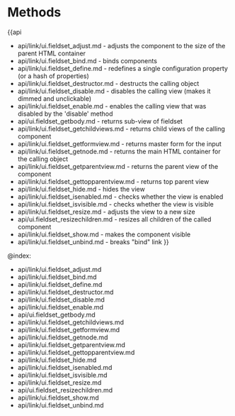 Methods
=======

{{api
- api/link/ui.fieldset_adjust.md - adjusts the component to the size of the parent HTML container
- api/link/ui.fieldset_bind.md - binds components
- api/link/ui.fieldset_define.md - redefines a single configuration property (or a hash of properties)
- api/link/ui.fieldset_destructor.md - destructs the calling object
- api/link/ui.fieldset_disable.md - disables the calling view (makes it dimmed and unclickable)
- api/link/ui.fieldset_enable.md - enables the calling view that was disabled by the 'disable' method
- api/ui.fieldset_getbody.md - returns sub-view of fieldset
- api/link/ui.fieldset_getchildviews.md - returns child views of the calling component
- api/link/ui.fieldset_getformview.md - returns master form for the input
- api/link/ui.fieldset_getnode.md - returns the main HTML container for the calling object
- api/link/ui.fieldset_getparentview.md - returns the parent view of the component
- api/link/ui.fieldset_gettopparentview.md - returns top parent view
- api/link/ui.fieldset_hide.md - hides the view
- api/link/ui.fieldset_isenabled.md - checks whether the view is enabled
- api/link/ui.fieldset_isvisible.md - checks whether the view is visible
- api/link/ui.fieldset_resize.md - adjusts the view to a new size
- api/ui.fieldset_resizechildren.md - resizes all children of the called component
- api/link/ui.fieldset_show.md - makes the component visible
- api/link/ui.fieldset_unbind.md - breaks "bind" link
}}

@index:
- api/link/ui.fieldset_adjust.md
- api/link/ui.fieldset_bind.md
- api/link/ui.fieldset_define.md
- api/link/ui.fieldset_destructor.md
- api/link/ui.fieldset_disable.md
- api/link/ui.fieldset_enable.md
- api/ui.fieldset_getbody.md
- api/link/ui.fieldset_getchildviews.md
- api/link/ui.fieldset_getformview.md
- api/link/ui.fieldset_getnode.md
- api/link/ui.fieldset_getparentview.md
- api/link/ui.fieldset_gettopparentview.md
- api/link/ui.fieldset_hide.md
- api/link/ui.fieldset_isenabled.md
- api/link/ui.fieldset_isvisible.md
- api/link/ui.fieldset_resize.md
- api/ui.fieldset_resizechildren.md
- api/link/ui.fieldset_show.md
- api/link/ui.fieldset_unbind.md



